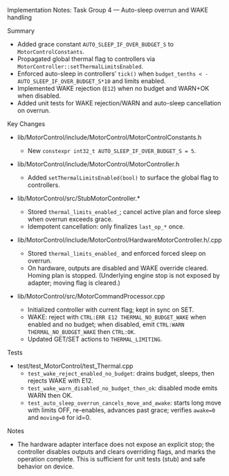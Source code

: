 Implementation Notes: Task Group 4 — Auto-sleep overrun and WAKE handling

Summary
- Added grace constant `AUTO_SLEEP_IF_OVER_BUDGET_S` to `MotorControlConstants`.
- Propagated global thermal flag to controllers via `MotorController::setThermalLimitsEnabled`.
- Enforced auto-sleep in controllers’ `tick()` when `budget_tenths < -AUTO_SLEEP_IF_OVER_BUDGET_S*10` and limits enabled.
- Implemented WAKE rejection (`E12`) when no budget and WARN+OK when disabled.
- Added unit tests for WAKE rejection/WARN and auto-sleep cancellation on overrun.

Key Changes
- lib/MotorControl/include/MotorControl/MotorControlConstants.h
  - New `constexpr int32_t AUTO_SLEEP_IF_OVER_BUDGET_S = 5`.

- lib/MotorControl/include/MotorControl/MotorController.h
  - Added `setThermalLimitsEnabled(bool)` to surface the global flag to controllers.

- lib/MotorControl/src/StubMotorController.*
  - Stored `thermal_limits_enabled_`; cancel active plan and force sleep when overrun exceeds grace.
  - Idempotent cancellation: only finalizes `last_op_*` once.

- lib/MotorControl/include/MotorControl/HardwareMotorController.h/.cpp
  - Stored `thermal_limits_enabled_` and enforced forced sleep on overrun.
  - On hardware, outputs are disabled and WAKE override cleared. Homing plan is stopped. (Underlying engine stop is not exposed by adapter; moving flag is cleared.)

- lib/MotorControl/src/MotorCommandProcessor.cpp
  - Initialized controller with current flag; kept in sync on SET.
  - WAKE: reject with `CTRL:ERR E12 THERMAL_NO_BUDGET_WAKE` when enabled and no budget; when disabled, emit `CTRL:WARN THERMAL_NO_BUDGET_WAKE` then `CTRL:OK`.
  - Updated GET/SET actions to `THERMAL_LIMITING`.

Tests
- test/test_MotorControl/test_Thermal.cpp
  - `test_wake_reject_enabled_no_budget`: drains budget, sleeps, then rejects WAKE with E12.
  - `test_wake_warn_disabled_no_budget_then_ok`: disabled mode emits WARN then OK.
  - `test_auto_sleep_overrun_cancels_move_and_awake`: starts long move with limits OFF, re-enables, advances past grace; verifies `awake=0` and `moving=0` for id=0.

Notes
- The hardware adapter interface does not expose an explicit stop; the controller disables outputs and clears overriding flags, and marks the operation complete. This is sufficient for unit tests (stub) and safe behavior on device.
